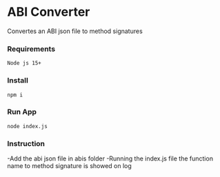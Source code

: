 # ABI Converter
Convertes an ABI json file to method signatures

### Requirements
``Node js 15+``

### Install
``npm i``

### Run App
``node index.js ``

### Instruction
-Add the abi json file in abis folder
-Running the index.js file the function name to method signature is showed on log
